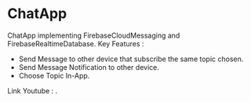 # ChatApp

ChatApp implementing FirebaseCloudMessaging and FirebaseRealtimeDatabase.
Key Features :
- Send Message to other device that subscribe the same topic chosen.
- Send Message Notification to other device.
- Choose Topic In-App.
 
Link Youtube : .
